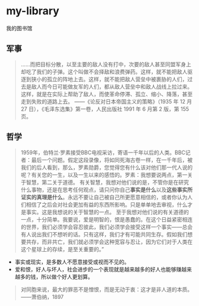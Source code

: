 # my-library
我的图书馆

## 军事

> ……而把目标分散，以至主要的敌人没有打中，次要的敌人甚至同盟军身上却吃了我们的子弹。这个叫做不会择敌和浪费弹药。这样，就不能把敌人驱逐到狭小的孤立的阵地上去。这样，就不能把敌人营垒中被裹胁的人们，过去是敌人而今日可能做友军的人们，都从敌人营垒中和敌人战线上拉过来。这样，就是在实际上帮助了敌人，而使革命停滞、孤立、缩小、降落，甚至走到失败的道路上去。
——《论反对日本帝国主义的策略》（1935 年 12 月 27 日），《毛泽东选集》第一卷，人民出版社 1991 年 6 月第 2 版，第 155 页。

## 哲学

> 1959年，伯特兰·罗素接受BBC电视采访，寄语一千年以后的人类。BBC记者：最后一个问题。假定这段录像，将如同死海古卷一样，在一千年后，被我们的后人看到，那么，罗素勋爵，您觉得您有什么该对他们那一代人说的呢？有关您的一生，以及一生以来的感悟的。罗素：我想要说两点，第一关于智慧，第二关于道德。
> 有关智慧，我想对他们说的是，不管你是在研究什么事物，还是在思考任何观点，请只问你自己**事实是什么**以及**这些事实所证实的真理是什么**。永远不要让自己被自己所更愿意相信的，或者你认为人们相信了之后会对社会更加有益的东西所影响。只是单单地去审视，什么才是事实。这是我想说的关于智慧的一点。
> 至于我想对他们说的有关道德的一点，十分简单。我要说，爱是明智的，恨是愚蠢的。在这个日益紧密相连的世界，我们必须学会容忍彼此，我们必须学会接受这样一个事实——总会有人说出我们不想听的话。只有这样，我们才有可能共同生存。假如我们想要共存，而非共亡，我们就必须学会这种宽容与忍让，因为它们对于人类在这个星球上的存续，是至关重要的。”

* 事实或现实，是多数人不愿意接受或视而不见的。
* 爱和恨，好人与坏人，社会进步的一个表现就是越来越多的好人也能够赚越来越多的钱，所以做个好人更划算。

> 对同胞来说，最大的罪恶不是憎恨，而是无动于衷：这才是非人道的本质。
——萧伯纳，1897
